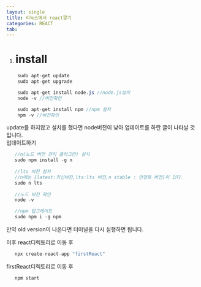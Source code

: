 ```yaml
---
layout: single
title: 리눅스에서 react깔기
categories: REACT
tab: 
---
```


1. # install
  ```cs
      sudo apt-get update
      sudo apt-get upgrade

      sudo apt-get install node.js //node.js설치
      node -v //버전확인

      sudo apt-get install npm //npm 설치
      npm -v //버전확인
   ```

   update를 하지않고 설치를 했다면 node버전이 낮아 업데이트를 하란 글이 나타날 것입니다.   
   업데이트하기   
   ```cs
      //n(노드 버전 관리 플러그인) 설치
      sudo npm install -g n
      
      //lts 버전 설치
      //n에는 [latest:최신버전,lts:lts 버전,n stable : 안정화 버전]이 있다.
      sudo n lts
      
      //노드 버전 확인 
      node -v

      //npm 업그레이드
      sudo npm i -g npm      
   ```   
   만약 old version이 나온다면 터미널을 다시 실행하면 됩니다.   

   이후 react디렉토리로 이동 후   
   ```cs
      npx create-react-app "firstReact"
   ```   

   firstReact디렉토리로 이동 후   
   ```cs
      npm start
   ```


